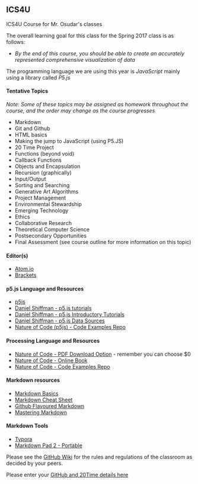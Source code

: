 ICS4U
-----

ICS4U Course for Mr. Osudar's classes

The overall learning goal for this class for the Spring 2017 class is as follows:
* _By the end of this course, you should be able to create an accurately represented comprehensive visualization of data_

The programming language we are using this year is *JavaScript* mainly using a library called *P5.js*

#### Tentative Topics
_Note: Some of these topics may be assigned as homework throughout the course, and the order may change as the course progresses_

* Markdown
* Git and Github
* HTML basics
* Making the jump to JavaScript (using P5.JS)
* 20 Time Project
* Functions (beyond void)
* Callback Functions
* Objects and Encapsulation
* Recursion (graphically)
* Input/Output
* Sorting and Searching
* Generative Art Algorithms
* Project Management
* Environmental Stewardship
* Emerging Technology
* Ethics
* Collaborative Research
* Theoretical Computer Science
* Postsecondary Opportunities
* Final Assessment (see course outline for more information on this topic)

#### Editor(s)
* [Atom.io](http://atom.io/)
* [Brackets](http://brackets.io/)

#### p5.js Language and Resources
* [p5js](https://p5js.org/)
* [Daniel Shiffman - p5.js tutorials](https://www.youtube.com/user/shiffman/playlists?shelf_id=14&view=50&sort=dd)
* [Daniel Shiffman - p5.js Introductory Tutorials](https://www.youtube.com/playlist?list=PLRqwX-V7Uu6Zy51Q-x9tMWIv9cueOFTFA)
* [Daniel Shiffman - p5.js Data Sources](https://www.youtube.com/playlist?list=PLRqwX-V7Uu6a-SQiI4RtIwuOrLJGnel0r)
* [Nature of Code (p5js) - Code Examples Repo](https://github.com/shiffman/The-Nature-of-Code-Examples-p5.js/)

#### Processing Language and Resources
* [Nature of Code - PDF Download Option](http://natureofcode.com/) - remember you can choose $0
* [Nature of Code - Online Book](http://natureofcode.com/book/)
* [Nature of Code - Code Examples Repo](https://github.com/shiffman/The-Nature-of-Code-Examples)

#### Markdown resources
* [Markdown Basics](http://www.markdowntutorial.com/lesson/1/)
* [Markdown Cheat Sheet](https://guides.github.com/pdfs/markdown-cheatsheet-online.pdf)
* [Github Flavoured Markdown](https://help.github.com/articles/basic-writing-and-formatting-syntax/)
* [Mastering Markdown](https://guides.github.com/features/mastering-markdown/)

#### Markdown Tools
* [Typora](https://www.typora.io/)
* [Markdown Pad 2 - Portable](http://markdownpad.com/faq.html#portable)

Please see the [GitHub Wiki](https://github.com/Mr-Osudars-Classes/ICS4U/wiki) for the rules and regulations of the classroom as decided by your peers.

Please enter your [GitHub and 20Time details here](https://goo.gl/forms/5v259WFPKuWz9mlF2)
